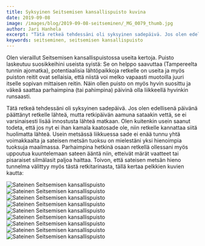 ```yaml
---
title: Syksyinen Seitsemisen kansallispuisto kuvina
date: 2019-09-08
image: /images/blog/2019-09-08-seitseminen/_MG_0079_thumb.jpg
author: Jari Hanhela
excerpt: "Tätä retkeä tehdessäni oli syksyinen sadepäivä. Jos olen edellisenä päivänä päättänyt retkelle lähteä, mutta retkipäivän aamuna sataakin vettä, se ei varsinaisesti lisää innostusta lähteä matkaan. Olen kuitenkin usein saanut todeta, että jos nyt ei ihan kamala kaatosade ole, niin retkelle kannattaa siitä huolimatta lähteä."
keywords: seitseminen, seitsemisen kansallispuisto
---
```


Olen vieraillut Seitsemisen kansallispuistossa useita kertoja. Puisto laskeutuu suosikkeihini useista syistä: Se on helppo saavuttaa (Tampereelta tunnin ajomatka), potentiaalisia lähtöpaikkoja retkelle on useita ja myös puiston reitit ovat sellaisia, että niistä voi melko vapaasti muotoilla juuri itselle sopivan mittaisen reitin. Näin ollen puisto on myös hyvin suosittu ja väkeä saattaa parhaimpina (tai pahimpina) päivinä olla liikkeellä hyvinkin runsaasti.

Tätä retkeä tehdessäni oli syksyinen sadepäivä. Jos olen edellisenä päivänä päättänyt retkelle lähteä, mutta retkipäivän aamuna sataakin vettä, se ei varsinaisesti lisää innostusta lähteä matkaan. Olen kuitenkin usein saanut todeta, että jos nyt ei ihan kamala kaatosade ole, niin retkelle kannattaa siitä huolimatta lähteä. Usein metsässä liikkuessa sade ei enää tunnu yhtä voimakkaalta ja sateisen metsän tuoksu on mielestäni yksi hienoimpia tuoksuja maailmassa. Parhaimpina hetkinä osaan retkellä ollessani myös uppoutua kuuntelemaan sateen ääntä niin, etteivät märät vaatteet tai pisaraiset silmälasit paljoa haittaa. Toivon, että sateisen metsän hieno tunnelma välittyy myös tästä retkitarinasta, tällä kertaa pelkkien kuvien kautta:

![Sateinen Seitsemisen kansallispuisto](/images/blog/2019-09-08-seitseminen/_MG_0050_thumb.jpg)
![Sateinen Seitsemisen kansallispuisto](/images/blog/2019-09-08-seitseminen/_MG_0079_thumb.jpg)
![Sateinen Seitsemisen kansallispuisto](/images/blog/2019-09-08-seitseminen/_MG_0138_thumb.jpg)
![Sateinen Seitsemisen kansallispuisto](/images/blog/2019-09-08-seitseminen/_MG_0148_thumb.jpg)
![Sateinen Seitsemisen kansallispuisto](/images/blog/2019-09-08-seitseminen/_MG_9897-Pano_thumb.jpg)
![Sateinen Seitsemisen kansallispuisto](/images/blog/2019-09-08-seitseminen/_MG_9910_thumb.jpg)
![Sateinen Seitsemisen kansallispuisto](/images/blog/2019-09-08-seitseminen/_MG_9940_thumb.jpg)
![Sateinen Seitsemisen kansallispuisto](/images/blog/2019-09-08-seitseminen/_MG_9961_thumb.jpg)
![Sateinen Seitsemisen kansallispuisto](/images/blog/2019-09-08-seitseminen/DJI_0621_thumb.jpg)